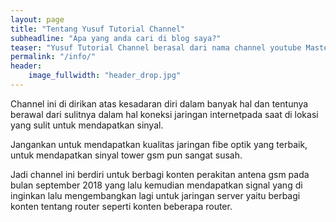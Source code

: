 ```yaml
---
layout: page
title: "Tentang Yusuf Tutorial Channel"
subheadline: "Apa yang anda cari di blog saya?"
teaser: "Yusuf Tutorial Channel berasal dari nama channel youtube Master Wifi Network Solution yang di dirikan pada bulan september 2018 dan sekarang masih eksis dalam dunia komunikasi dan teknologi"
permalink: "/info/"
header:
    image_fullwidth: "header_drop.jpg"
---
```

Channel ini di dirikan atas kesadaran diri dalam banyak hal dan tentunya berawal dari sulitnya dalam hal koneksi jaringan internetpada saat di lokasi yang sulit untuk mendapatkan sinyal.

Jangankan untuk mendapatkan kualitas jaringan fibe optik yang terbaik, untuk mendapatkan sinyal tower gsm pun sangat susah.

Jadi channel ini berdiri untuk berbagi konten perakitan antena gsm pada bulan september 2018 yang lalu kemudian mendapatkan signal yang di inginkan lalu mengembangkan lagi untuk jaringan server yaitu berbagi konten tentang router seperti konten beberapa router.